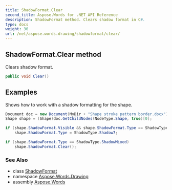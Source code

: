 ```yaml
---
title: ShadowFormat.Clear
second_title: Aspose.Words for .NET API Reference
description: ShadowFormat method. Clears shadow format in C#.
type: docs
weight: 30
url: /net/aspose.words.drawing/shadowformat/clear/
---
```

## ShadowFormat.Clear method

Clears shadow format.

```csharp
public void Clear()
```

## Examples

Shows how to work with a shadow formatting for the shape.

```csharp
Document doc = new Document(MyDir + "Shape stroke pattern border.docx");
Shape shape = (Shape)doc.GetChildNodes(NodeType.Shape, true)[0];

if (shape.ShadowFormat.Visible && shape.ShadowFormat.Type == ShadowType.Shadow2)                
    shape.ShadowFormat.Type = ShadowType.Shadow7;

if (shape.ShadowFormat.Type == ShadowType.ShadowMixed)            
    shape.ShadowFormat.Clear();
```

### See Also

* class [ShadowFormat](../)
* namespace [Aspose.Words.Drawing](../../shadowformat/)
* assembly [Aspose.Words](../../../)
